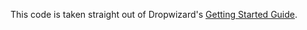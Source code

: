 This code is taken straight out of Dropwizard's
[Getting Started Guide](http://www.dropwizard.io/1.2.2/docs/getting-started.html#tutorial).
